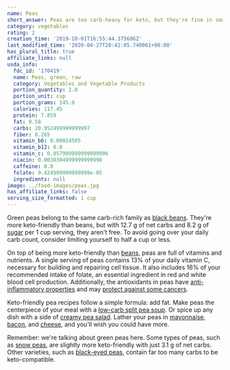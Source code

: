 ```yaml
---
name: Peas
short_answer: Peas are too carb-heavy for keto, but they're fine in small doses.
category: vegetables
rating: 2
creation_time: '2019-10-01T16:55:44.375686Z'
last_modified_time: '2020-04-27T20:42:05.740061+00:00'
has_plural_title: true
affiliate_links: null
usda_info:
  fdc_id: '170419'
  name: Peas, green, raw
  category: Vegetables and Vegetable Products
  portion_quantity: 1.0
  portion_unit: cup
  portion_grams: 145.0
  calories: 117.45
  protein: 7.859
  fat: 0.58
  carbs: 20.952499999999997
  fiber: 8.265
  vitamin_b6: 0.00024505
  vitamin_b12: 0.0
  vitamin_c: 0.057999999999999996
  niacin: 0.0030304999999999998
  caffeine: 0.0
  folate: 9.424999999999999e-05
  ingredients: null
image: ../food-images/peas.jpg
has_affiliate_links: false
serving_size_formatted: 1 cup
---
```


Green peas belong to the same carb-rich family as [black beans](/black-beans). They're more keto-friendly than beans, but with 12.7 g of net carbs and 8.2 g of [sugar](/sugar) per 1 cup serving, they aren't free. To avoid going over your daily carb count, consider limiting yourself to half a cup or less.

On top of being more keto-friendly than [beans](/beans), peas are full of vitamins and nutrients. A single serving of peas contains 13% of your daily vitamin C, necessary for building and repairing cell tissue. It also includes 16% of your recommended intake of folate, an essential ingredient in red and white blood cell production. Additionally, the antioxidants in peas have [anti-inflammatory properties](https://www.ncbi.nlm.nih.gov/pmc/articles/PMC5055983/) and may [protect against some cancers](https://www.ncbi.nlm.nih.gov/pubmed/15117556).

Keto-friendly pea recipes follow a simple formula: add fat. Make peas the centerpiece of your meal with a [low-carb split pea soup](https://www.atkins.com/recipes/ham-and-split-pea-soup/1439). Or spice up any dish with a side of [creamy pea salad](https://dinnerthendessert.com/creamy-bacon-pea-salad/). Lather your peas in [mayonnaise](/mayonnaise), [bacon](/bacon), and [cheese](/cheese), and you'll wish you could have more.

Remember: we're talking about green peas here. Some types of peas, such as [snow peas](/snow-peas), are slightly more keto-friendly with just 3.1 g of net carbs. Other varieties, such as [black-eyed peas](/black-eyed-peas), contain far too many carbs to be keto-compatible.
